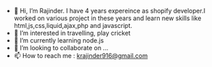 - 👋 Hi, I’m Rajinder. I have 4 years expereince as shopify developer.I worked on various project in these years and learn new skills like html,js,css,liquid,ajax,php and javascript.
- 👀 I’m interested in travelling, play cricket
- 🌱 I’m currently learning node.js
- 💞️ I’m looking to collaborate on ...
- 📫 How to reach me : krajinder916@gmail.com

<!---
Rajinder1993/Rajinder1993 is a ✨ special ✨ repository because its `README.md` (this file) appears on your GitHub profile.
You can click the Preview link to take a look at your changes.
--->

